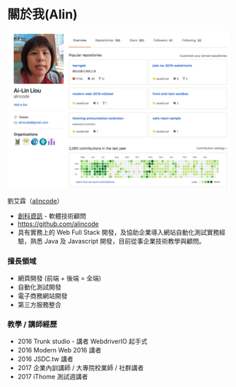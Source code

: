 # 關於我(Alin)

![](assets/profile.png)

劉艾霖（[alincode](https://slides.com/alincode/introduce_myself)）

* [創科資訊](http://trunk-studio.com/) - 軟體技術顧問
* <https://github.com/alincode>
* 具有實務上的 Web Full Stack 開發，及協助企業導入網站自動化測試實務經驗，熟悉 Java 及 Javascript 開發，目前從事企業技術教學與顧問。

### 擅長領域

* 網頁開發 (前端 + 後端 = 全端)
* 自動化測試開發
* 電子商務網站開發
* 第三方服務整合

### 教學 / 講師經歷

* 2016 Trunk studio - 講者 WebdriverIO 起手式
* 2016 Modern Web 2016 講者
* 2016 JSDC.tw 講者
* 2017 企業內訓講師 / 大專院校業師 / 社群講者
* 2017 iThome 測試週講者